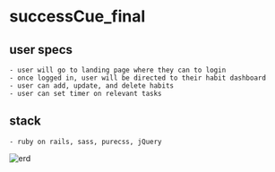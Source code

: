 # successCue_final

## user specs
    - user will go to landing page where they can to login 
    - once logged in, user will be directed to their habit dashboard
    - user can add, update, and delete habits
    - user can set timer on relevant tasks
    
## stack
    - ruby on rails, sass, purecss, jQuery

![erd](http://i.imgur.com/THkRSWb.png)
